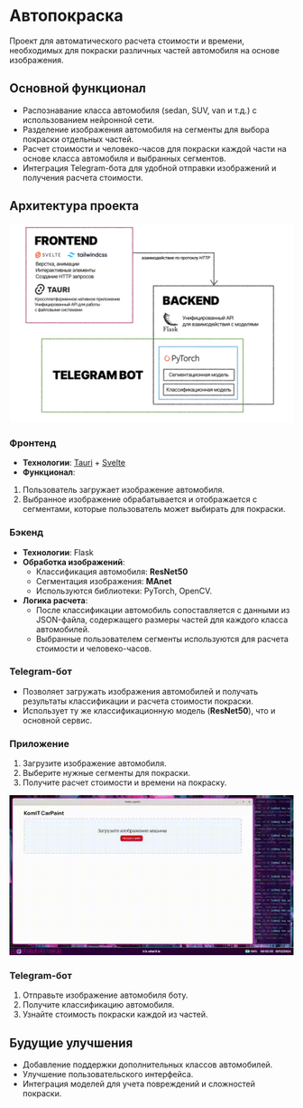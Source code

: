 # Автопокраска

Проект для автоматического расчета стоимости и времени, необходимых для покраски различных частей автомобиля на основе изображения. 

## Основной функционал

- Распознавание класса автомобиля (sedan, SUV, van и т.д.) с использованием нейронной сети.
- Разделение изображения автомобиля на сегменты для выбора покраски отдельных частей.
- Расчет стоимости и человеко-часов для покраски каждой части на основе класса автомобиля и выбранных сегментов.
- Интеграция Telegram-бота для удобной отправки изображений и получения расчета стоимости.

## Архитектура проекта

![stack](screencast/stack.png)

### Фронтенд
- **Технологии**: [Tauri](https://tauri.app/) + [Svelte](https://svelte.dev/)
- **Функционал**:
1. Пользователь загружает изображение автомобиля.
2. Выбранное изображение обрабатывается и отображается с сегментами, которые пользователь может выбирать для покраски.
  
### Бэкенд
- **Технологии**: Flask
- **Обработка изображений**:
  - Классификация автомобиля: **ResNet50**
  - Сегментация изображения: **MAnet**
  - Используются библиотеки: PyTorch, OpenCV.
- **Логика расчета**:
  - После классификации автомобиль сопоставляется с данными из JSON-файла, содержащего размеры частей для каждого класса автомобилей.
  - Выбранные пользователем сегменты используются для расчета стоимости и человеко-часов.

### Telegram-бот
- Позволяет загружать изображения автомобилей и получать результаты классификации и расчета стоимости покраски.
- Использует ту же классификационную модель (**ResNet50**), что и основной сервис.

### Приложение
1. Загрузите изображение автомобиля.
2. Выберите нужные сегменты для покраски.
3. Получите расчет стоимости и времени на покраску.

![Демонстрация](screencast/screencast.gif)

### Telegram-бот
1. Отправьте изображение автомобиля боту.
2. Получите классификацию автомобиля.
3. Узнайте стоимость покраски каждой из частей.

## Будущие улучшения
- Добавление поддержки дополнительных классов автомобилей.
- Улучшение пользовательского интерфейса.
- Интеграция моделей для учета повреждений и сложностей покраски.
